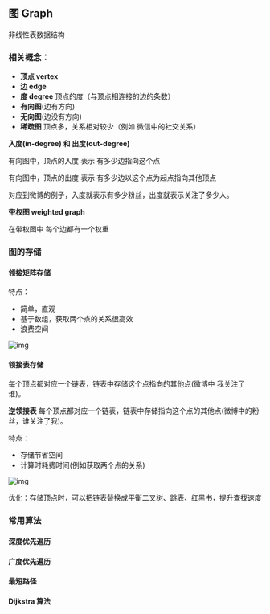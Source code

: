 ## 图 Graph

非线性表数据结构

### 相关概念：

- **顶点 vertex**
- **边 edge**  
- **度 degree** 顶点的度（与顶点相连接的边的条数）
- **有向图**(边有方向)
- **无向图**(边没有方向)
- **稀疏图** 顶点多，关系相对较少（例如 微信中的社交关系）

**入度(in-degree) 和 出度(out-degree)**

有向图中，顶点的入度 表示 有多少边指向这个点

有向图中，顶点的出度 表示 有多少边以这个点为起点指向其他顶点

对应到微博的例子，入度就表示有多少粉丝，出度就表示关注了多少人。

**带权图 weighted graph**

在带权图中 每个边都有一个权重

### 图的存储

#### 领接矩阵存储

特点：
- 简单，直观
- 基于数组，获取两个点的关系很高效
- 浪费空间

![img](/asserts/img/graph1.jpg)

#### 领接表存储

每个顶点都对应一个链表，链表中存储这个点指向的其他点(微博中 我关注了谁)。

**逆领接表** 每个顶点都对应一个链表，链表中存储指向这个点的其他点(微博中的粉丝，谁关注了我)。

特点：
- 存储节省空间
- 计算时耗费时间(例如获取两个点的关系)

![img](/asserts/img/graph2.jpg)

优化：存储顶点时，可以把链表替换成平衡二叉树、跳表、红黑书，提升查找速度

### 常用算法

#### 深度优先遍历


#### 广度优先遍历


#### 最短路径


#### Dijkstra 算法



